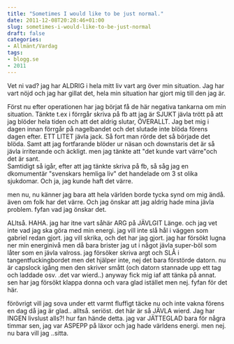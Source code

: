```yaml
---
title: "Sometimes I would like to be just normal."
date: 2011-12-08T20:28:46+01:00
slug: sometimes-i-would-like-to-be-just-normal
draft: false
categories:
- Allmänt/Vardag
tags:
- blogg.se
- 2011
---
```

Vet ni vad? jag har ALDRIG i hela mitt liv vart arg över min situation. Jag har vart nöjd och jag har gillat det, hela min situation har gjort mig till den jag är.  
  
Först nu efter operationen har jag börjat få de här negativa tankarna om min situation. Tänkte t.ex i förrgår skriva på fb att jag är SJUKT jävla trött på att jag blöder hela tiden och att det aldrig slutar, ÖVERALLT. Jag bet mig i dagen innan förrgår på nagelbandet och det slutade inte blöda förens dagen efter. ETT LITET jävla jack. Så fort man rörde det så började det blöda. Samt att jag fortfarande blöder ur näsan och downstaris det är så jävla irriterande och äckligt. men jag tänkte att "det kunde vart värre"och det är sant.  
Samtidigt så igår, efter att jag tänkte skriva på fb, så såg jag en dkomumentär "svenskars hemliga liv" det handelade om 3 st olika sjukdomar. Och ja, jag kunde haft det värre.  
  
men nu, nu känner jag bara att hela världen borde tycka synd om mig ändå. även om folk har det värre. Och jag önskar att jag aldrig hade mina jävla problem. fyfan vad jag önskar det.  
  
ALltså. HAHA. jag har itne vart såhär ARG på JÄVLGIT Länge. och jag vet inte vad jag ska göra med min energi. jag vill inte slå hål i väggen som gabriel redan gjort. jag vill skrika, och det har jag gjort. jag har försökt lugna ner min energinivå men då bara brister jag ut i något jävla super-böl som låter som en jävla valross. jag försöker skriva argt och SLÅ i tangentfuckingbordet men det hjälper inte, nej det bara förstörde datorn. nu är capslock igång men den skriver smått (och datorn stannade upp ett tag och laddade osv. .det var wierd..) anyway fick mig iaf att tänka på annat. sen har jag försökt klappa donna och vara glad istället men nej. fyfan för det här.  
  
  
  
förövrigt vill jag sova under ett varmt fluffigt täcke nu och inte vakna förens en dag då jag är glad.. alltså. seriöst. det här är så JÄVLA wierd. Jag har INGEN livslust alls?! hur fan hände detta. jag var JÄTTEGLAD bara för några timmar sen, jag var ASPEPP på läxor och jag hade världens energi. men nej. nu bara vill jag ..sitta.